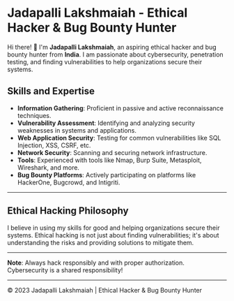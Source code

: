 # Jadapalli Lakshmaiah - Ethical Hacker & Bug Bounty Hunter

Hi there! 👋 I'm **Jadapalli Lakshmaiah**, an aspiring ethical hacker and bug bounty hunter from **India**. I am passionate about cybersecurity, penetration testing, and finding vulnerabilities to help organizations secure their systems.


## Skills and Expertise

- **Information Gathering**: Proficient in passive and active reconnaissance techniques.
- **Vulnerability Assessment**: Identifying and analyzing security weaknesses in systems and applications.
- **Web Application Security**: Testing for common vulnerabilities like SQL Injection, XSS, CSRF, etc.
- **Network Security**: Scanning and securing network infrastructure.
- **Tools**: Experienced with tools like Nmap, Burp Suite, Metasploit, Wireshark, and more.
- **Bug Bounty Platforms**: Actively participating on platforms like HackerOne, Bugcrowd, and Intigriti.

---

## Ethical Hacking Philosophy

I believe in using my skills for good and helping organizations secure their systems. Ethical hacking is not just about finding vulnerabilities; it's about understanding the risks and providing solutions to mitigate them.

---

**Note**: Always hack responsibly and with proper authorization. Cybersecurity is a shared responsibility!

---

© 2023 Jadapalli Lakshmaiah | Ethical Hacker & Bug Bounty Hunter